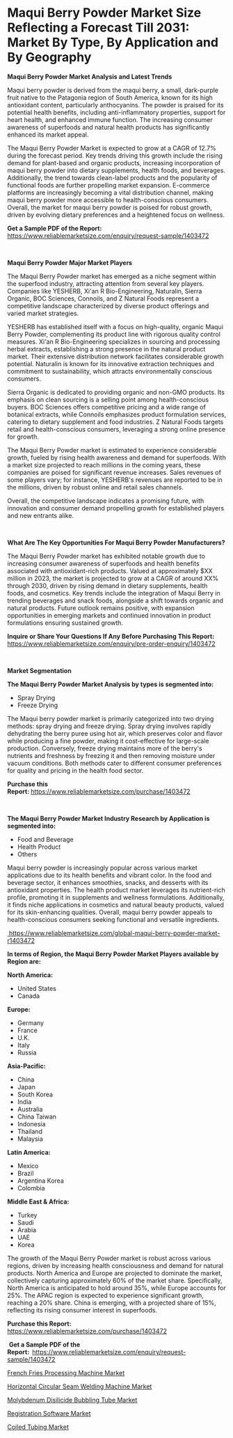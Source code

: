 <p><h1>Maqui Berry Powder Market Size Reflecting a Forecast Till 2031: Market By Type, By Application and By Geography</h1></p><p><strong>Maqui Berry Powder Market Analysis and Latest Trends</strong></p>
<p><p>Maqui berry powder is derived from the maqui berry, a small, dark-purple fruit native to the Patagonia region of South America, known for its high antioxidant content, particularly anthocyanins. The powder is praised for its potential health benefits, including anti-inflammatory properties, support for heart health, and enhanced immune function. The increasing consumer awareness of superfoods and natural health products has significantly enhanced its market appeal.</p><p>The Maqui Berry Powder Market is expected to grow at a CAGR of 12.7% during the forecast period. Key trends driving this growth include the rising demand for plant-based and organic products, increasing incorporation of maqui berry powder into dietary supplements, health foods, and beverages. Additionally, the trend towards clean-label products and the popularity of functional foods are further propelling market expansion. E-commerce platforms are increasingly becoming a vital distribution channel, making maqui berry powder more accessible to health-conscious consumers. Overall, the market for maqui berry powder is poised for robust growth, driven by evolving dietary preferences and a heightened focus on wellness.</p></p>
<p><strong>Get a Sample PDF of the Report:&nbsp;</strong> <a href="https://www.reliablemarketsize.com/enquiry/request-sample/1403472?utm_campaign=1553&utm_medium=2&utm_source=Github&utm_content=ia&utm_term=23102024&utm_id=maqui-berry-powder">https://www.reliablemarketsize.com/enquiry/request-sample/1403472</a></p>
<p>&nbsp;</p>
<p><strong>Maqui Berry Powder Major Market Players</strong></p>
<p><p>The Maqui Berry Powder market has emerged as a niche segment within the superfood industry, attracting attention from several key players. Companies like YESHERB, Xi'an R Bio-Engineering, Naturalin, Sierra Organic, BOC Sciences, Connoils, and Z Natural Foods represent a competitive landscape characterized by diverse product offerings and varied market strategies.</p><p>YESHERB has established itself with a focus on high-quality, organic Maqui Berry Powder, complementing its product line with rigorous quality control measures. Xi'an R Bio-Engineering specializes in sourcing and processing herbal extracts, establishing a strong presence in the natural product market. Their extensive distribution network facilitates considerable growth potential. Naturalin is known for its innovative extraction techniques and commitment to sustainability, which attracts environmentally conscious consumers.</p><p>Sierra Organic is dedicated to providing organic and non-GMO products. Its emphasis on clean sourcing is a selling point among health-conscious buyers. BOC Sciences offers competitive pricing and a wide range of botanical extracts, while Connoils emphasizes product formulation services, catering to dietary supplement and food industries. Z Natural Foods targets retail and health-conscious consumers, leveraging a strong online presence for growth.</p><p>The Maqui Berry Powder market is estimated to experience considerable growth, fueled by rising health awareness and demand for superfoods. With a market size projected to reach millions in the coming years, these companies are poised for significant revenue increases. Sales revenues of some players vary; for instance, YESHERB's revenues are reported to be in the millions, driven by robust online and retail sales channels.</p><p>Overall, the competitive landscape indicates a promising future, with innovation and consumer demand propelling growth for established players and new entrants alike.</p></p>
<p>&nbsp;</p>
<p><strong>What Are The Key Opportunities For Maqui Berry Powder Manufacturers?</strong></p>
<p><p>The Maqui Berry Powder market has exhibited notable growth due to increasing consumer awareness of superfoods and health benefits associated with antioxidant-rich products. Valued at approximately $XX million in 2023, the market is projected to grow at a CAGR of around XX% through 2030, driven by rising demand in dietary supplements, health foods, and cosmetics. Key trends include the integration of Maqui Berry in trending beverages and snack foods, alongside a shift towards organic and natural products. Future outlook remains positive, with expansion opportunities in emerging markets and continued innovation in product formulations ensuring sustained growth.</p></p>
<p><strong>Inquire or Share Your Questions If Any Before Purchasing This Report:</strong> <a href="https://www.reliablemarketsize.com/enquiry/pre-order-enquiry/1403472?utm_campaign=1553&utm_medium=2&utm_source=Github&utm_content=ia&utm_term=23102024&utm_id=maqui-berry-powder">https://www.reliablemarketsize.com/enquiry/pre-order-enquiry/1403472</a></p>
<p>&nbsp;</p>
<p><strong>Market Segmentation</strong></p>
<p><strong>The Maqui Berry Powder Market Analysis by types is segmented into:</strong></p>
<p><ul><li>Spray Drying</li><li>Freeze Drying</li></ul></p>
<p><p>The Maqui berry powder market is primarily categorized into two drying methods: spray drying and freeze drying. Spray drying involves rapidly dehydrating the berry puree using hot air, which preserves color and flavor while producing a fine powder, making it cost-effective for large-scale production. Conversely, freeze drying maintains more of the berry's nutrients and freshness by freezing it and then removing moisture under vacuum conditions. Both methods cater to different consumer preferences for quality and pricing in the health food sector.</p></p>
<p><strong>Purchase this Report:&nbsp;</strong><a href="https://www.reliablemarketsize.com/purchase/1403472?utm_campaign=1553&utm_medium=2&utm_source=Github&utm_content=ia&utm_term=23102024&utm_id=maqui-berry-powder">https://www.reliablemarketsize.com/purchase/1403472</a></p>
<p>&nbsp;</p>
<p><strong>The Maqui Berry Powder Market Industry Research by Application is segmented into:</strong></p>
<p><ul><li>Food and Beverage</li><li>Health Product</li><li>Others</li></ul></p>
<p><p>Maqui berry powder is increasingly popular across various market applications due to its health benefits and vibrant color. In the food and beverage sector, it enhances smoothies, snacks, and desserts with its antioxidant properties. The health product market leverages its nutrient-rich profile, promoting it in supplements and wellness formulations. Additionally, it finds niche applications in cosmetics and natural beauty products, valued for its skin-enhancing qualities. Overall, maqui berry powder appeals to health-conscious consumers seeking functional and versatile ingredients.</p></p>
<p><a href="https://www.reliablemarketsize.com/global-maqui-berry-powder-market-r1403472?utm_campaign=1553&utm_medium=2&utm_source=Github&utm_content=ia&utm_term=23102024&utm_id=maqui-berry-powder">&nbsp;https://www.reliablemarketsize.com/global-maqui-berry-powder-market-r1403472</a></p>
<p><strong>In terms of Region, the Maqui Berry Powder Market Players available by Region are:</strong></p>
<p>
    <p> <strong> North America: </strong>
        <ul>
            <li>United States</li>
            <li>Canada</li>
        </ul>
        </p> 
    <p> <strong> Europe: </strong>
        <ul>
            <li>Germany</li>
            <li>France</li>
            <li>U.K.</li>
            <li>Italy</li>
            <li>Russia</li>
        </ul>
        </p> 
    <p> <strong> Asia-Pacific: </strong>
        <ul>
            <li>China</li>
            <li>Japan</li>
            <li>South Korea</li>
            <li>India</li>
            <li>Australia</li>
            <li>China Taiwan</li>
            <li>Indonesia</li>
            <li>Thailand</li>
            <li>Malaysia</li>
        </ul>
        </p> 
    <p> <strong> Latin America: </strong>
        <ul>
            <li>Mexico</li>
            <li>Brazil</li>
            <li>Argentina Korea</li>
            <li>Colombia</li>
        </ul>
        </p> 
    <p> <strong> Middle East & Africa: </strong>
        <ul>
            <li>Turkey</li>
            <li>Saudi</li>
            <li>Arabia</li>
            <li>UAE</li>
            <li>Korea</li>
        </ul>
    </p>
    </p>
<p><p>The growth of the Maqui Berry Powder market is robust across various regions, driven by increasing health consciousness and demand for natural products. North America and Europe are projected to dominate the market, collectively capturing approximately 60% of the market share. Specifically, North America is anticipated to hold around 35%, while Europe accounts for 25%. The APAC region is expected to experience significant growth, reaching a 20% share. China is emerging, with a projected share of 15%, reflecting its rising consumer interest in superfoods.</p></p>
<p><strong>Purchase this Report: </strong><a href="https://www.reliablemarketsize.com/purchase/1403472?utm_campaign=1553&utm_medium=2&utm_source=Github&utm_content=ia&utm_term=23102024&utm_id=maqui-berry-powder">https://www.reliablemarketsize.com/purchase/1403472</a></p>
<p>&nbsp;<strong>Get a Sample PDF of the Report:&nbsp;&nbsp;</strong><a href="https://www.reliablemarketsize.com/enquiry/request-sample/1403472?utm_campaign=1553&utm_medium=2&utm_source=Github&utm_content=ia&utm_term=23102024&utm_id=maqui-berry-powder">https://www.reliablemarketsize.com/enquiry/request-sample/1403472</a></p>
<p><strong></strong></p>
<p><p><a href="https://issuu.com/reportprime-2/docs/french-fries-processing-machine-mar_77c3eda94ef9d6?utm_campaign=1553&utm_medium=2&utm_source=Github&utm_content=ia&utm_term=23102024&utm_id=maqui-berry-powder">French Fries Processing Machine Market</a></p><p><a href="https://github.com/haileebaz8dp/Market-Research-Report-List-1/blob/main/horizontal-circular-seam-welding-machine-market.md?utm_campaign=1553&utm_medium=2&utm_source=Github&utm_content=ia&utm_term=23102024&utm_id=maqui-berry-powder">Horizontal Circular Seam Welding Machine Market</a></p><p><a href="https://github.com/YashRP12/Market-Research-Report-List-6/blob/main/molybdenum-disilicide-bubbling-tube-market.md?utm_campaign=1553&utm_medium=2&utm_source=Github&utm_content=ia&utm_term=23102024&utm_id=maqui-berry-powder">Molybdenum Disilicide Bubbling Tube Market</a></p><p><a href="https://www.linkedin.com/pulse/unveiling-market-trends-global-registration-software-growth-fi6yc?utm_campaign=1553&utm_medium=2&utm_source=Github&utm_content=ia&utm_term=23102024&utm_id=maqui-berry-powder">Registration Software Market</a></p><p><a href="https://issuu.com/reportprime-2/docs/coiled-tubing-market-size-2030.pptx_149bae11a23f35?utm_campaign=1553&utm_medium=2&utm_source=Github&utm_content=ia&utm_term=23102024&utm_id=maqui-berry-powder">Coiled Tubing Market</a></p></p>